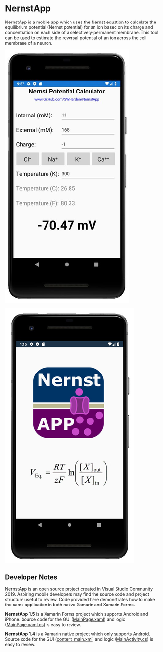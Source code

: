 # NernstApp
NernstApp is a mobile app which uses the [Nernst equation](https://en.wikipedia.org/wiki/Nernst_equation) to calculate the equilibrium potential (Nernst potential) for an ion based on its charge and concentration on each side of a selectively-permanent membrane. This tool can be used to estimate the reversal potential of an ion across the cell membrane of a neuron.

![](src/Xamarin.Forms/screenshot.jpg)

![](src/Xamarin.Native.Android/screenshot2.jpg)

## Developer Notes

NernstApp is an open source project created in Visual Studio Community 2019. Aspiring mobile developers may find the source code and project structure useful to review. Code provided here demonstrates how to make the same application in both native Xamarin and Xamarin.Forms.

**NernstApp 1.5** is a Xamarin Forms project which supports Android and iPhone. Source code for the GUI ([MainPage.xaml](/src/Xamarin.Forms/NernstApp/MainPage.xaml)) and logic ([MainPage.xaml.cs](/src/Xamarin.Forms/NernstApp/MainPage.xaml.cs)) is easy to review.

**NernstApp 1.4** is a Xamarin native project which only supports Android. Source code for the GUI ([content_main.xml](/src/Xamarin.Native.Android/Resources/layout/content_main.xml)) and logic ([MainActivity.cs](/src/Xamarin.Native.Android/MainActivity.cs)) is easy to review.